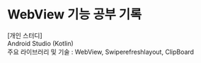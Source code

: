 # WebView 기능 공부 기록

[개인 스터디]  
Android Studio (Kotlin)  
주요 라이브러리 및 기술 : WebView, Swiperefreshlayout, ClipBoard
